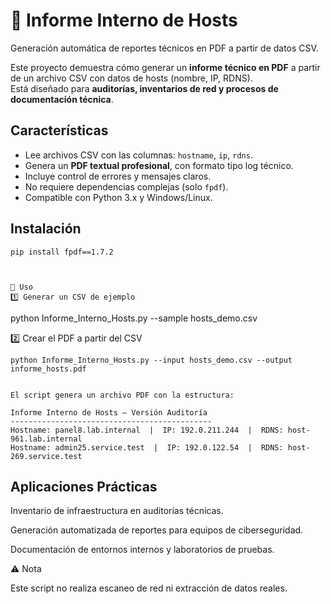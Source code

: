 # 🧾 Informe Interno de Hosts

Generación automática de reportes técnicos en PDF a partir de datos CSV.

Este proyecto demuestra cómo generar un **informe técnico en PDF** a partir de un archivo CSV con datos de hosts (nombre, IP, RDNS).  
Está diseñado para **auditorías, inventarios de red y procesos de documentación técnica**.

## Características

- Lee archivos CSV con las columnas: `hostname`, `ip`, `rdns`.
- Genera un **PDF textual profesional**, con formato tipo log técnico.
- Incluye control de errores y mensajes claros.
- No requiere dependencias complejas (solo `fpdf`).
- Compatible con Python 3.x y Windows/Linux.
## Instalación

```
pip install fpdf==1.7.2



📂 Uso
1️⃣ Generar un CSV de ejemplo

```
python Informe_Interno_Hosts.py --sample hosts_demo.csv



2️⃣ Crear el PDF a partir del CSV

```
python Informe_Interno_Hosts.py --input hosts_demo.csv --output informe_hosts.pdf


El script genera un archivo PDF con la estructura:

Informe Interno de Hosts – Versión Auditoría
---------------------------------------------
Hostname: panel8.lab.internal  |  IP: 192.0.211.244  |  RDNS: host-961.lab.internal
Hostname: admin25.service.test  |  IP: 192.0.122.54  |  RDNS: host-269.service.test

```
## Aplicaciones Prácticas

Inventario de infraestructura en auditorías técnicas.

Generación automatizada de reportes para equipos de ciberseguridad.

Documentación de entornos internos y laboratorios de pruebas.

⚠️ Nota

Este script no realiza escaneo de red ni extracción de datos reales.
